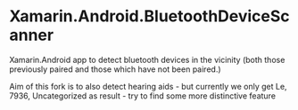 # Xamarin.Android.BluetoothDeviceScanner
Xamarin.Android app to detect bluetooth devices in the vicinity (both those previously paired and those which have not been paired.)

Aim of this fork is to also detect hearing aids - but currently we only get Le, 7936, Uncategorized as result - try to find some more distinctive feature
